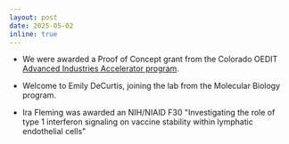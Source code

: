 ```yaml
---
layout: post
date: 2025-05-02
inline: true
---
```


- We were awarded a Proof of Concept grant from the Colorado OEDIT [Advanced
  Industries Accelerator program](https://oedit.colorado.gov/press-release/oedit-announces-grants-to-35-colorado-startups-and-researchers-in-the-advanced).

- Welcome to Emily DeCurtis, joining the lab from the Molecular Biology program.

- Ira Fleming was awarded an NIH/NIAID F30 "Investigating the role of type 1
  interferon signaling on vaccine stability within lymphatic endothelial cells"
